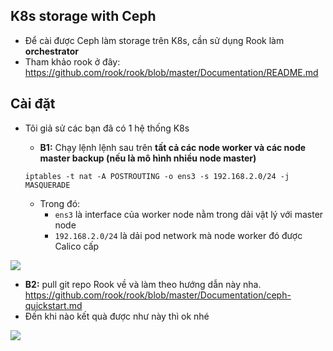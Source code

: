 ## K8s storage with Ceph
- Để cài được Ceph làm storage trên K8s, cần sử dụng Rook làm **orchestrator**
- Tham khảo rook ở đây: https://github.com/rook/rook/blob/master/Documentation/README.md
## Cài đặt
- Tôi giả sử các bạn đã có 1 hệ thống K8s
  - **B1:** Chạy lệnh lệnh sau trên **tất cả các node worker và các node master backup (nếu là mô hình nhiều node master)**

  `iptables -t nat -A POSTROUTING -o ens3 -s 192.168.2.0/24 -j MASQUERADE`

  - Trong đó:
    - `ens3` là interface của worker node nằm trong dải vật lý với master node
    - `192.168.2.0/24` là dải pod network mà node worker đó được Calico cấp

<img src="https://i.imgur.com/B2ovwAH.png">

  - **B2:** pull git repo Rook về và làm theo hướng dẫn này nha. https://github.com/rook/rook/blob/master/Documentation/ceph-quickstart.md
  - Đến khi nào kết quà được như này thì ok nhé
  
<img src="https://i.imgur.com/J77j6ZM.png">

